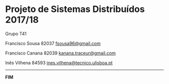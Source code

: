 # Projeto de Sistemas Distribuídos 2017/18 #

Grupo T41


Francisco Sousa 82037 fsousa96@gmail.com

Francisco Canana 82039 kanana.traceur@gmail.com 

Inês Vilhena 84593 ines.vilhena@tecnico.ulisboa.pt

-------------------------------------------------------------------------------
**FIM**
